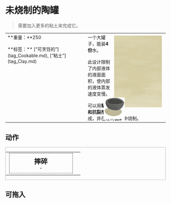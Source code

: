 # 未烧制的陶罐  
> 需要加入更多的粘土来完成它。  
  
<table class="table table-bordered" data-toggle="table"  data-show-header="false"><thead style="display:none"><tr ><th  style="width:50%;text-align:left;vertical-align:top;"  >title</th><th  style="width:50%;text-align:left;vertical-align:top;"  ></th></tr></thead><tr ><td  style="width:50%;text-align:left;vertical-align:top;"  >**重量：**250<br><br>**标签：**	[“可烹饪的”](tag_Cookable.md), [“粘土”](tag_Clay.md)</td><td  style="width:50%;text-align:left;vertical-align:top;"  ><div style="float:right; margin:5px"><div class="gamecard" style="width:150px; height:225px;"><a href="ClayVaseUnfinished.md" style="color:black"><img class="bg" decoding="async" src="../wiki/Sprite/BG_SandFront.png" href="a.md" style="max-width:150px;max-height:225px;"><img decoding="async" src="../wiki/Sprite/ClayBowlUncooked.png" class="cardimage" style="transform: translate(-50%, -50%) scale(0.4398826979472141);"><span style="font-size: 25px;">未烧制的陶罐</span></a></div></div>一个大罐子，能装<b>4份</b>水。<br><br>此设计限制了内部液体的液面面积，使内部的液体蒸发速度变慢。<br><br>可以用<b>粘土和抗裂剂</b>制成，并在任何<b>窑炉</b>中烧制。</td></tr></tbody></table>  
  
## 动作  
<div  style="border:1px solid #BBB"><table><tr><td rowspan="2" style="width:200px;text-align:center;font-size:1.5em;font-weight:bold"><div style="padding:8px;border:1px dashed #333"><div>摔碎</div><div style="font-size:0.6em;">-</div></div></td><td></td></tr><tr><td></td></tr></table></div>  
  
  
## 可拖入  
  


<script>document.title="未烧制的陶罐 - 卡牌生存百科 Card Survival Wiki";</script>